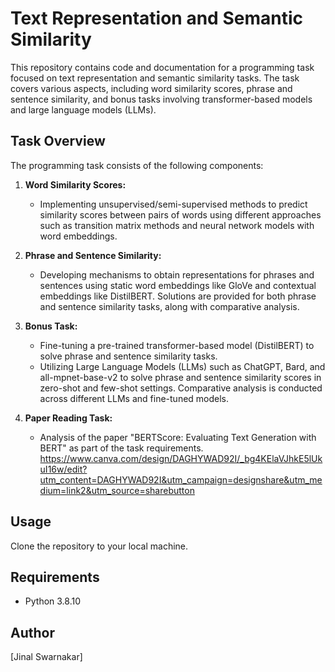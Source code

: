 # Text Representation and Semantic Similarity

This repository contains code and documentation for a programming task focused on text representation and semantic similarity tasks. The task covers various aspects, including word similarity scores, phrase and sentence similarity, and bonus tasks involving transformer-based models and large language models (LLMs).

## Task Overview

The programming task consists of the following components:

1. **Word Similarity Scores:**
   - Implementing unsupervised/semi-supervised methods to predict similarity scores between pairs of words using different approaches such as transition matrix methods and neural network models with word embeddings.

2. **Phrase and Sentence Similarity:**
   - Developing mechanisms to obtain representations for phrases and sentences using static word embeddings like GloVe and contextual embeddings like DistilBERT. Solutions are provided for both phrase and sentence similarity tasks, along with comparative analysis.

3. **Bonus Task:**
   - Fine-tuning a pre-trained transformer-based model (DistilBERT) to solve phrase and sentence similarity tasks.
   - Utilizing Large Language Models (LLMs) such as ChatGPT, Bard, and all-mpnet-base-v2 to solve phrase and sentence similarity scores in zero-shot and few-shot settings. Comparative analysis is conducted across different LLMs and fine-tuned models.

4. **Paper Reading Task:**
   - Analysis of the paper "BERTScore: Evaluating Text Generation with BERT" as part of the task requirements. https://www.canva.com/design/DAGHYWAD92I/_bg4KElaVJhkE5lUkuI16w/edit?utm_content=DAGHYWAD92I&utm_campaign=designshare&utm_medium=link2&utm_source=sharebutton

## Usage

Clone the repository to your local machine.


## Requirements

- Python 3.8.10

## Author

[Jinal Swarnakar]
